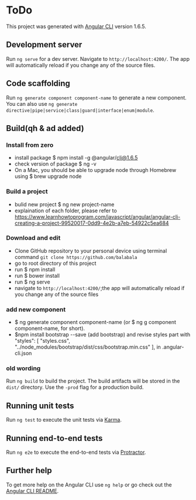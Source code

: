 # ToDo

This project was generated with [Angular CLI](https://github.com/angular/angular-cli) version 1.6.5.

## Development server

Run `ng serve` for a dev server. Navigate to `http://localhost:4200/`. The app will automatically reload if you change any of the source files.

## Code scaffolding

Run `ng generate component component-name` to generate a new component. You can also use `ng generate directive|pipe|service|class|guard|interface|enum|module`.

## Build(qh & ad added)

### Install from zero
* install package $ npm install -g @angular/cli@1.6.5
* check version of package $ ng -v
* On a Mac, you should be able to upgrade node through Homebrew using $ brew upgrade node

### Build a project
* bulid new project $ ng new project-name
* explaination of each folder, please refer to https://www.learnhowtoprogram.com/javascript/angular/angular-cli-creating-a-project-99520017-0dd9-4e2b-a7eb-54922c5ea684

### Download and edit
* Clone GitHub repository to your personal device using terminal command `git clone https://github.com/balabala`
* go to root directory of this project
* run $ npm install
* run $ bower install
* run $ ng serve
* navigate to `http://localhost:4200/`;the app will automatically reload if you change any of the source files

### add new component
* $ ng generate component component-name (or $ ng g component component-name, for short).
* $npm install bootstrap --save (add bootstrap) and
revise styles part with
"styles": [
  "styles.css",
  "../node_modules/bootstrap/dist/css/bootstrap.min.css"
],
in .angular-cli.json

### old wording

Run `ng build` to build the project. The build artifacts will be stored in the `dist/` directory. Use the `-prod` flag for a production build.

## Running unit tests

Run `ng test` to execute the unit tests via [Karma](https://karma-runner.github.io).

## Running end-to-end tests

Run `ng e2e` to execute the end-to-end tests via [Protractor](http://www.protractortest.org/).

## Further help

To get more help on the Angular CLI use `ng help` or go check out the [Angular CLI README](https://github.com/angular/angular-cli/blob/master/README.md).
